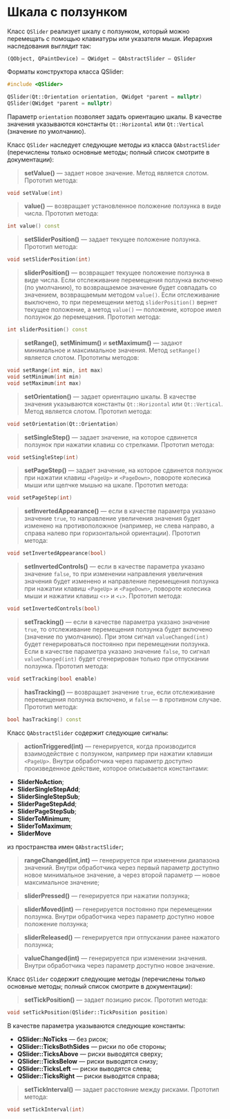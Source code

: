 # Шкала с ползунком

Класс `QSlider` реализует шкалу с ползунком, который можно перемещать с помощью клавиатуры или указателя мыши. Иерархия наследования выглядит так:
```
(QObject, QPaintDevice) — QWidget — QAbstractSlider — QSlider
```

Форматы конструктора класса QSlider:
```c++
#include <QSlider>

QSlider(Qt::Orientation orientation, QWidget *parent = nullptr)
QSlider(QWidget *parent = nullptr)
```

Параметр `orientation` позволяет задать ориентацию шкалы. В качестве значения указываются константы `Qt::Horizontal` или `Qt::Vertical` (значение по умолчанию).

Класс `QSlider` наследует следующие методы из класса `QAbstractSlider` (перечислены только основные методы; полный список смотрите в документации):

> **setValue()** — задает новое значение. Метод является слотом. Прототип метода:
```c++
void setValue(int)
```

> **value()** — возвращает установленное положение ползунка в виде числа. Прототип метода:
```c++
int value() const
```

> **setSliderPosition()** — задает текущее положение ползунка. Прототип метода:
```c++
void setSliderPosition(int)
```

> **sliderPosition()** — возвращает текущее положение ползунка в виде числа. Если отслеживание перемещения ползунка включено (по умолчанию), то возвращаемое значение будет совпадать со значением, возвращаемым методом `value()`. Если отслеживание выключено, то при перемещении метод `sliderPosition()` вернет текущее положение, а метод `value()` — положение, которое имел ползунок до перемещения. Прототип метода:
```c++
int sliderPosition() const
```

> **setRange()**, **setMinimum()** и **setMaximum()** — задают минимальное и максимальное значения. Метод `setRange()` является слотом. Прототипы методов:
```c++
void setRange(int min, int max)
void setMinimum(int min)
void setMaximum(int max)
```

> **setOrientation()** — задает ориентацию шкалы. В качестве значения указываются константы `Qt::Horizontal` или `Qt::Vertical`. Метод является слотом. Прототип метода:
```c++
void setOrientation(Qt::Orientation)
```

> **setSingleStep()** — задает значение, на которое сдвинется ползунок при нажатии клавиш со стрелками. Прототип метода:
```c++
void setSingleStep(int)
```

> **setPageStep()** — задает значение, на которое сдвинется ползунок при нажатии клавиш `<PageUp>` и `<PageDown>`, повороте колесика мыши или щелчке мышью на шкале. Прототип метода:
```c++
void setPageStep(int)
```

> **setInvertedAppearance()** — если в качестве параметра указано значение `true`, то направление увеличения значения будет изменено на противоположное (например, не слева направо, а справа налево при горизонтальной ориентации). Прототип метода:
```c++
void setInvertedAppearance(bool)
```

> **setInvertedControls()** — если в качестве параметра указано значение `false`, то при изменении направления увеличения значения будет изменено и направление перемещения ползунка при нажатии клавиш `<PageUp>` и `<PageDown>`, повороте колесика мыши и нажатии клавиш `<↑>` и `<↓>`. Прототип метода:
```c++
void setInvertedControls(bool)
```

> **setTracking()** — если в качестве параметра указано значение `true`, то отслеживание перемещения ползунка будет включено (значение по умолчанию). При этом сигнал `valueChanged(int)` будет генерироваться постоянно при перемещении ползунка. Если в качестве параметра указано значение `false`, то сигнал `valueChanged(int)` будет сгенерирован только при отпускании ползунка. Прототип метода:
```c++
void setTracking(bool enable)
```

> **hasTracking()** — возвращает значение `true`, если отслеживание перемещения ползунка включено, и `false` — в противном случае. Прототип метода:
```c++
bool hasTracking() const
```

Класс `QAbstractSlider` содержит следующие сигналы:

> **actionTriggered(int)** — генерируется, когда производится взаимодействие с ползунком, например при нажатии клавиши `<PageUp>`. Внутри обработчика через параметр доступно произведенное действие, которое описывается константами:

* **SliderNoAction**;
* **SliderSingleStepAdd**;
* **SliderSingleStepSub**;
* **SliderPageStepAdd**;
* **SliderPageStepSub**;
* **SliderToMinimum**;
* **SliderToMaximum**;
* **SliderMove** 

из пространства имен `QAbstractSlider`;

> **rangeChanged(int,int)** — генерируется при изменении диапазона значений. Внутри обработчика через первый параметр доступно новое минимальное значение, а через второй параметр — новое максимальное значение;

> **sliderPressed()** — генерируется при нажатии ползунка;

> **sliderMoved(int)** — генерируется постоянно при перемещении ползунка. Внутри обработчика через параметр доступно новое положение ползунка;

> **sliderReleased()** — генерируется при отпускании ранее нажатого ползунка;

> **valueChanged(int)** — генерируется при изменении значения. Внутри обработчика через параметр доступно новое значение.

Класс `QSlider` содержит следующие методы (перечислены только основные методы; полный список смотрите в документации):

> **setTickPosition()** — задает позицию рисок. Прототип метода:
```c++
void setTickPosition(QSlider::TickPosition position)
```

В качестве параметра указываются следующие константы:
* **QSlider::NoTicks** — без рисок;
* **QSlider::TicksBothSides** — риски по обе стороны;
* **QSlider::TicksAbove** — риски выводятся сверху;
* **QSlider::TicksBelow** — риски выводятся снизу;
* **QSlider::TicksLeft** — риски выводятся слева;
* **QSlider::TicksRight** — риски выводятся справа;

> **setTickInterval()** — задает расстояние между рисками. Прототип метода:
```c++
void setTickInterval(int)
```

